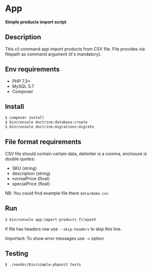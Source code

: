 # App

**Simple products import script**

## Description

This cli command app import products from CSV file. File provides via filepath as command argument (it's mandatory).

## Env requirements

- PHP 7.3+
- MySQL 5.7
- Composer

## Install

``` bash
$ composer install
$ bin/console doctrine:database:create
$ bin/console doctrine:migrations:migrate
```

## File format requirements

CSV file should contain certain data, delimiter is a comma, enclosure is double quotes:

- SKU (string)
- description (string)
- normalPrice (float)
- specialPrice (float)

NB: You could find example file there ```data/demo.csv```

## Run

``` bash
$ bin/console app:import-products filepath
```

If file has headers row use `--skip-headers` to skip this line.

Important: To show error messages use `-v` option

## Testing

``` bash
$ ./vendor/bin/simple-phpunit tests
```
